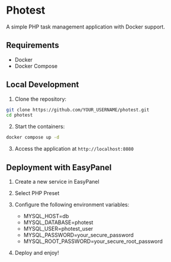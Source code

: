 # Photest

A simple PHP task management application with Docker support.

## Requirements

- Docker
- Docker Compose

## Local Development

1. Clone the repository:
```bash
git clone https://github.com/YOUR_USERNAME/photest.git
cd photest
```

2. Start the containers:
```bash
docker compose up -d
```

3. Access the application at `http://localhost:8080`

## Deployment with EasyPanel

1. Create a new service in EasyPanel
2. Select PHP Preset
3. Configure the following environment variables:
   - MYSQL_HOST=db
   - MYSQL_DATABASE=photest
   - MYSQL_USER=photest_user
   - MYSQL_PASSWORD=your_secure_password
   - MYSQL_ROOT_PASSWORD=your_secure_root_password

4. Deploy and enjoy!
